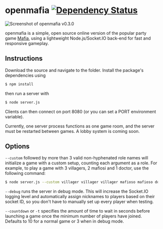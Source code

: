 openmafia [![Dependency Status](https://gemnasium.com/rustinlee/openmafia.svg)](https://gemnasium.com/rustinlee/openmafia)
=========

![Screenshot of openmafia v0.3.0](http://i.imgur.com/YkxPWwr.png)

openmafia is a simple, open source online version of the popular party game [Mafia](http://en.wikipedia.org/wiki/Mafia_%28party_game%29), using a lightweight Node.js/Socket.IO back-end for fast and responsive gameplay.

Instructions
------------

Download the source and navigate to the folder. Install the package's dependencies using
```bash
$ npm install
```
then run a server with

```bash
$ node server.js
```
Clients can then connect on port 8080 (or you can set a PORT environment variable).

Currently, one server process functions as one game room, and the server must be restarted between games. A lobby system is coming soon.

Options
-------

`--custom` followed by more than 3 valid non-hyphenated role names will initialize a game with a custom setup, counting each argument as a role. For example, to play a game with 3 villagers, 2 mafiosi and 1 doctor, use the following command:
```bash
$ node server.js --custom villager villager villager mafioso mafioso doctor
```


`--debug` runs the server in debug mode. This will increase the Socket.IO logging level and automatically assign nicknames to players based on their socket ID, so you don't have to manually set up every player when testing.

`--countdown` or `-t` specifies the amount of time to wait in seconds before launching a game once the minimum number of players have joined. Defaults to 10 for a normal game or 3 when in debug mode.

